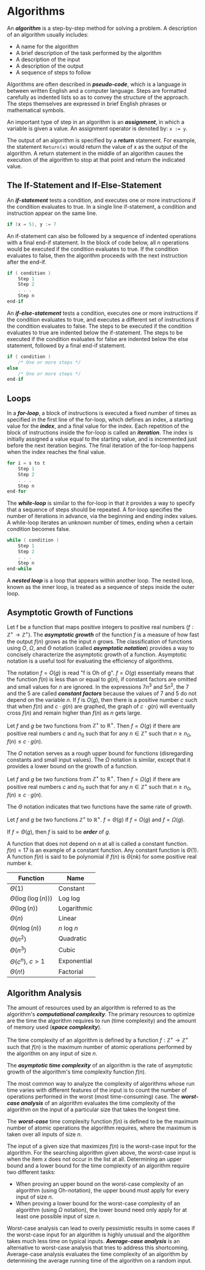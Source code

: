 # Algorithms
An ***algorithm*** is a step-by-step method for solving a problem.  A description of an algorithm usually includes:

- A name for the algorithm
- A brief description of the task performed by the algorithm
- A description of the input
- A description of the output
- A sequence of steps to follow

Algorithms are often described in ***pseudo-code***, which is a language in between written English and a computer language. Steps are formatted carefully as indented lists so as to convey the structure of the approach. The steps themselves are expressed in brief English phrases or mathematical symbols.

An important type of step in an algorithm is an ***assignment***, in which a variable is given a value. An assignment operator is denoted by: `x := y`.

The output of an algorithm is specified by a ***return*** statement. For example, the statement `Return(x)` would return the value of x as the output of the algorithm. A return statement in the middle of an algorithm causes the execution of the algorithm to stop at that point and return the indicated value.

## The If-Statement and If-Else-Statement
An ***if-statement*** tests a condition, and executes one or more instructions if the condition evaluates to true. In a single line if-statement, a condition and instruction appear on the same line.
```c++
if (x = 5), y := 7
```

An if-statement can also be followed by a sequence of indented operations with a final end-if statement. In the block of code below, all $n$ operations would be executed if the condition evaluates to true. If the condition evaluates to false, then the algorithm proceeds with the next instruction after the end-if.
```c++
if ( condition )
    Step 1
    Step 2
    . . .
    Step n
end-if
```

An ***if-else-statement*** tests a condition, executes one or more instructions if the condition evaluates to true, and executes a different set of instructions if the condition evaluates to false. The steps to be executed if the condition evaluates to true are indented below the if-statement. The steps to be executed if the condition evaluates for false are indented below the else statement, followed by a final end-if statement.
```c++
if ( condition )
    /* One or more steps */
else
    /* One or more steps */
end-if
```

## Loops
In a ***for-loop***, a block of instructions is executed a fixed number of times as specified in the first line of the for-loop, which defines an index, a starting value for the ***index***, and a final value for the index. Each repetition of the block of instructions inside the for-loop is called an ***iteration***. The index is initially assigned a value equal to the starting value, and is incremented just before the next iteration begins. The final iteration of the for-loop happens when the index reaches the final value.
```c++
for i = s to t
    Step 1
    Step 2
    . . .
    Step n
end-for
```

The ***while-loop*** is similar to the for-loop in that it provides a way to specify that a sequence of steps should be repeated. A for-loop specifies the number of iterations in advance, via the beginning and ending index values. A while-loop iterates an unknown number of times, ending when a certain condition becomes false.
```c++
while ( condition )
    Step 1
    Step 2
    . . .
    Step n
end-while
```

A ***nested loop*** is a loop that appears within another loop. The nested loop, known as the inner loop, is treated as a sequence of steps inside the outer loop.

## Asymptotic Growth of Functions
Let f be a function that maps positive integers to positive real numbers ($f : \mathbb{Z}^+ → \mathbb{Z}^+$). The ***asymptotic growth*** of the function $f$ is a measure of how fast the output $f(n)$ grows as the input $n$ grows. The classification of functions using $O$, $\Omega$, and $\Theta$ notation (called ***asymptotic notation***) provides a way to concisely characterize the asymptotic growth of a function. Asymptotic notation is a useful tool for evaluating the efficiency of algorithms.

The notation $f = O(g)$ is read "f is Oh of g". $f = O(g)$ essentially means that the function $f(n)$ is less than or equal to $g(n)$, if constant factors are omitted and small values for $n$ are ignored. In the expressions $7n^3$ and $5n^2$, the $7$ and the $5$ are called ***constant factors*** because the values of $7$ and $5$ do not depend on the variable $n$. If $f$ is $O(g)$, then there is a positive number $c$ such that when $f(n)$ and $c\cdot g(n)$ are graphed, the graph of $c\cdot g(n)$ will eventually cross $f(n)$ and remain higher than $f(n)$ as $n$ gets large.

Let $f$ and $g$ be two functions from $\mathbb{Z}^+$ to $\mathbb{R}^+$. Then $f = O(g)$ if there are positive real numbers $c$ and $n_0$ such that for any $n \in \mathbb{Z}^+$ such that $n \geq n_0$, $f(n) \leq c\cdot g(n)$.

The $O$ notation serves as a rough upper bound for functions (disregarding constants and small input values). The $\Omega$ notation is similar, except that it provides a lower bound on the growth of a function.

Let $f$ and $g$ be two functions from $\mathbb{Z}^+$ to $\mathbb{R}^+$. Then $f = \Omega(g)$ if there are positive real numbers $c$ and $n_0$ such that for any $n \in \mathbb{Z}^+$ such that $n \geq n_0$, $f(n) \geq c\cdot g(n)$.

The $\Theta$ notation indicates that two functions have the same rate of growth.

Let $f$ and $g$ be two functions $\mathbb{Z}^+$ to $\mathbb{R}^+$. $f = \Theta(g)$ if $f = O(g)$ and $f = \Omega(g)$.

If $f = \Theta(g)$, then $f$ is said to be ***order*** of $g$.

A function that does not depend on $n$ at all is called a constant function. $f(n) = 17$ is an example of a constant function. Any constant function is $\Theta(1)$.  A function $f(n)$ is said to be polynomial if $f(n)$ is $\Theta(nk)$ for some positive real number $k$.

| Function | Name |
|----------|------|
| $\Theta(1)$ |	Constant |
| $\Theta(\log(\log(n)))$ |	Log log |
| $\Theta(\log(n))$ | Logarithmic |
| $\Theta(n)$ | Linear |
| $\Theta(n \log(n))$ | $n$ log $n$ |
| $\Theta(n^2)$ | Quadratic |
| $\Theta(n^3)$ | Cubic |
| $\Theta(c^n)$, $c > 1$ | Exponential |
| $\Theta(n!)$ | Factorial |

## Algorithm Analysis
The amount of resources used by an algorithm is referred to as the algorithm's ***computational complexity***. The primary resources to optimize are the time the algorithm requires to run (time complexity) and the amount of memory used (***space complexity***). 

The time complexity of an algorithm is defined by a function $f : \mathbb{Z}^+ → \mathbb{Z}^+$ such that $f(n)$ is the maximum number of atomic operations performed by the algorithm on any input of size $n$.

The ***asymptotic time complexity*** of an algorithm is the rate of asymptotic growth of the algorithm's time complexity function $f(n)$.

The most common way to analyze the complexity of algorithms whose run time varies with different features of the input is to count the number of operations performed in the worst (most time-consuming) case. The ***worst-case analysis*** of an algorithm evaluates the time complexity of the algorithm on the input of a particular size that takes the longest time.

The ***worst-case*** time complexity function $f(n)$ is defined to be the maximum number of atomic operations the algorithm requires, where the maximum is taken over all inputs of size $n$.

The input of a given size that maximizes $f(n)$ is the worst-case input for the algorithm. For the searching algorithm given above, the worst-case input is when the item $x$ does not occur in the list at all. Determining an upper bound and a lower bound for the time complexity of an algorithm require two different tasks:
- When proving an upper bound on the worst-case complexity of an algorithm (using Oh-notation), the upper bound must apply for every input of size $n$.
- When proving a lower bound for the worst-case complexity of an algorithm (using $\Omega$ notation), the lower bound need only apply for at least one possible input of size $n$.

Worst-case analysis can lead to overly pessimistic results in some cases if the worst-case input for an algorithm is highly unusual and the algorithm takes much less time on typical inputs. ***Average-case analysis*** is an alternative to worst-case analysis that tries to address this shortcoming. Average-case analysis evaluates the time complexity of an algorithm by determining the average running time of the algorithm on a random input.